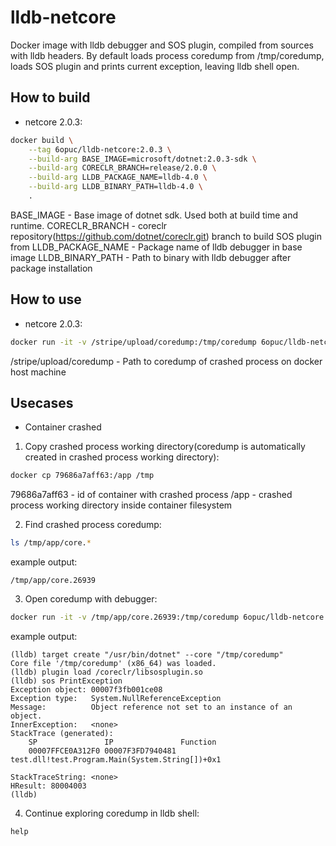# lldb-netcore
Docker image with lldb debugger and SOS plugin, compiled from sources with lldb headers.
By default loads process coredump from /tmp/coredump, loads SOS plugin and prints current exception, leaving lldb shell open.

## How to build
- netcore 2.0.3:
```bash
docker build \
	--tag 6opuc/lldb-netcore:2.0.3 \
	--build-arg BASE_IMAGE=microsoft/dotnet:2.0.3-sdk \
	--build-arg CORECLR_BRANCH=release/2.0.0 \
	--build-arg LLDB_PACKAGE_NAME=lldb-4.0 \
	--build-arg LLDB_BINARY_PATH=lldb-4.0 \
	.
```
BASE_IMAGE - Base image of dotnet sdk. Used both at build time and runtime.
CORECLR_BRANCH - coreclr repository(https://github.com/dotnet/coreclr.git) branch to build SOS plugin from
LLDB_PACKAGE_NAME - Package name of lldb debugger in base image
LLDB_BINARY_PATH - Path to binary with lldb debugger after package installation

## How to use
- netcore 2.0.3:
```bash
docker run -it -v /stripe/upload/coredump:/tmp/coredump 6opuc/lldb-netcore:2.0.3
```
/stripe/upload/coredump - Path to coredump of crashed process on docker host machine

## Usecases
- Container crashed

1. Copy crashed process working directory(coredump is automatically created in crashed process working directory):
```bash
docker cp 79686a7aff63:/app /tmp
```
79686a7aff63 - id of container with crashed process
/app - crashed process working directory inside container filesystem

2. Find crashed process coredump:
```bash
ls /tmp/app/core.*
```
example output:
```
/tmp/app/core.26939
```

3. Open coredump with debugger:
```bash
docker run -it -v /tmp/app/core.26939:/tmp/coredump 6opuc/lldb-netcore:2.0.3
```
example output:
```
(lldb) target create "/usr/bin/dotnet" --core "/tmp/coredump"
Core file '/tmp/coredump' (x86_64) was loaded.
(lldb) plugin load /coreclr/libsosplugin.so
(lldb) sos PrintException
Exception object: 00007f3fb001ce08
Exception type:   System.NullReferenceException
Message:          Object reference not set to an instance of an object.
InnerException:   <none>
StackTrace (generated):
    SP               IP               Function
    00007FFCE0A312F0 00007F3FD7940481 test.dll!test.Program.Main(System.String[])+0x1

StackTraceString: <none>
HResult: 80004003
(lldb)
```

4. Continue exploring coredump in lldb shell:
```
help
```
